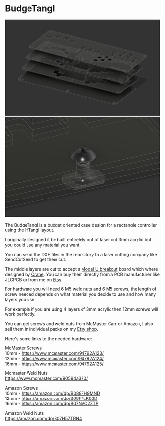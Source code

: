 # BudgeTangl

![](https://github.com/HTangl/BudgeTangl/blob/main/Pictures/Layered%20no%20top%20panel.png?raw=true)
![](https://github.com/HTangl/BudgeTangl/blob/main/Pictures/Hardware%206.png?raw=true)

The BudgeTangl is a budget oriented case design for a rectangle controller using the HTangl layout.  

I originally designed it be built entirelely out of laser cut 3mm acrylic but you could use any material you want.  

You can send the DXF files in the repository to a laser cutting company like SendCutSend to get them cut.  

The middle layers are cut to accept a [Model U breakout](https://github.com/HTangl/Model-U) board which where designed by [Crane](https://github.com/Crane1195/). You can buy them directly from a PCB manufacturer like JLCPCB or from me on [Etsy](https://www.etsy.com/shop/HTangl).

For hardware you will need 6 M5 weld nuts and 6 M5 screws, the length of screw needed depends on what material you decide to use and how many layers you use.  

For example if you are using 4 layers of 3mm acrylic then 12mm screws will work perfectly.  

You can get screws and weld nuts from McMaster Carr or Amazon, I also sell them in individual packs on my [Etsy shop](https://www.etsy.com/shop/HTangl).  

Here's some links to the needed hardware:  

McMaster Screws  
10mm - https://www.mcmaster.com/94792A123/  
12mm - https://www.mcmaster.com/94792A124/  
16mm - https://www.mcmaster.com/94792A125/  

Mcmaster Weld Nuts  
https://www.mcmaster.com/90594a320/  

Amazon Screws  
10mm - https://amazon.com/dp/B088FH9MND  
12mm - https://amazon.com/dp/B08F7LK66D  
16mm - https://amazon.com/dp/B07NVC2ZTP  

Amazon Weld Nuts  
https://amazon.com/dp/B07H57TRN4
